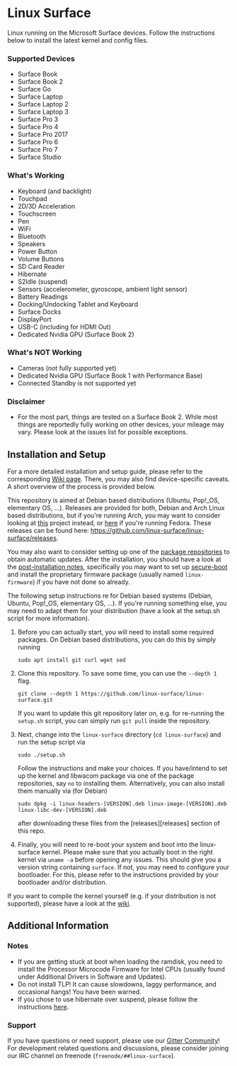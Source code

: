 # Linux Surface

Linux running on the Microsoft Surface devices.
Follow the instructions below to install the latest kernel and config files.

### Supported Devices

* Surface Book
* Surface Book 2
* Surface Go
* Surface Laptop
* Surface Laptop 2
* Surface Laptop 3
* Surface Pro 3
* Surface Pro 4
* Surface Pro 2017
* Surface Pro 6
* Surface Pro 7
* Surface Studio

### What's Working

* Keyboard (and backlight)
* Touchpad
* 2D/3D Acceleration
* Touchscreen
* Pen
* WiFi
* Bluetooth
* Speakers
* Power Button
* Volume Buttons
* SD Card Reader
* Hibernate
* S2Idle (suspend)
* Sensors (accelerometer, gyroscope, ambient light sensor)
* Battery Readings
* Docking/Undocking Tablet and Keyboard
* Surface Docks
* DisplayPort
* USB-C (including for HDMI Out)
* Dedicated Nvidia GPU (Surface Book 2)

### What's NOT Working

* Cameras (not fully supported yet)
* Dedicated Nvidia GPU (Surface Book 1 with Performance Base)
* Connected Standby is not supported yet

### Disclaimer

* For the most part, things are tested on a Surface Book 2.
  While most things are reportedly fully working on other devices, your mileage may vary.
  Please look at the issues list for possible exceptions. 

## Installation and Setup

For a more detailed installation and setup guide, please refer to the corresponding [Wiki page][wiki-setup].
There, you may also find device-specific caveats.
A short overview of the process is provided below.

This repository is aimed at Debian based distributions (Ubuntu, Pop!_OS, elementary OS, ...).
Releases are provided for both, Debian and Arch Linux based distributions, but if you're running Arch, you may want to consider looking at [this][arch-linux-surface] project instead, or [here][fedora-linux-surface] if you're running Fedora.
These releases can be found here: https://github.com/linux-surface/linux-surface/releases.

You may also want to consider setting up one of the [package repositories][wiki-repos] to obtain automatic updates.
After the installation, you should have a look at the [post-installation notes][wiki-setup-post], specifically you may want to set up [secure-boot][wiki-secure-boot] and install the proprietary firmware package (usually named `linux-firmware`) if you have not done so already.

The following setup instructions re for Debian based systems (Debian, Ubuntu, Pop!_OS, elementary OS, ...).
If you're running something else, you may need to adapt them for your distribution (have a look at the setup.sh script for more information).

1. Before you can actually start, you will need to install some required packages.
   On Debian based distributions, you can do this by simply running
   ```
   sudo apt install git curl wget sed
   ```

2. Clone this repository.
   To save some time, you can use the `--depth 1` flag.
   ```
   git clone --depth 1 https://github.com/linux-surface/linux-surface.git
   ```
   If you want to update this git repository later on, e.g. for re-running the `setup.sh` script, you can simply run `git pull` inside the repository.

3. Next, change into the `linux-surface` directory (`cd linux-surface`) and run the setup script via
   ```
   sudo ./setup.sh
   ```
   Follow the instructions and make your choices.
   If you have/intend to set up the kernel and libwacom package via one of the package repositories, say `no` to installing them.
   Alternatively, you can also install them manually via (for Debian)
   ```
   sudo dpkg -i linux-headers-[VERSION].deb linux-image-[VERSION].deb linux-libc-dev-[VERSION].deb
   ```
   after downloading these files from the [releases][releases] section of this repo.

4. Finally, you will need to re-boot your system and boot into the linux-surface kernel.
   Please make sure that you actually boot in the right kernel via `uname -a` before opening any issues.
   This should give you a version string containing `surface`.
   If not, you may need to configure your bootloader.
   For this, please refer to the instructions provided by your bootloader and/or distribution.


If you want to compile the kernel yourself (e.g. if your distribution is not supported), please have a look at the [wiki][wiki-compiling].


## Additional Information

### Notes

* If you are getting stuck at boot when loading the ramdisk, you need to install the Processor Microcode Firmware for Intel CPUs (usually found under Additional Drivers in Software and Updates).
* Do not install TLP! It can cause slowdowns, laggy performance, and occasional hangs! You have been warned.
* If you chose to use hibernate over suspend, please follow the instructions [here][hibernate-setup].

### Support

If you have questions or need support, please use our [Gitter Community][gitter]!
For development related questions and discussions, please consider joining our IRC channel on freenode (`freenode/##linux-surface`).

[wiki-setup]: https://github.com/linux-surface/linux-surface/wiki/Installation-and-Setup
[wiki-setup-post]: https://github.com/linux-surface/linux-surface/wiki/Installation-and-Setup#post-installation
[wiki-repos]: https://github.com/linux-surface/linux-surface/wiki/Package-Repositories
[wiki-secure-boot]: https://github.com/linux-surface/linux-surface/wiki/Secure-Boot
[wiki-compiling]: https://github.com/linux-surface/linux-surface/wiki/Installation-and-Setup#compiling-the-kernel-from-source

[arch-linux-surface]: https://github.com/dmhacker/arch-linux-surface
[fedora-linux-surface]: https://github.com/StollD/fedora-linux-surface/

[gitter]: https://gitter.im/linux-surface
[hibernate-setup]: https://github.com/linux-surface/linux-surface/wiki/Secure-Boot

[linux-surface-kernel]: https://github.com/linux-surface/kernel/
